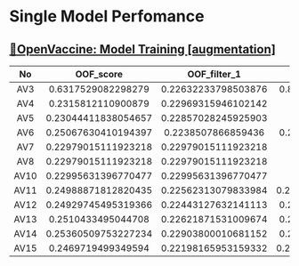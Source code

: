 # Single Model Perfomance

## [💉OpenVaccine: Model Training [augmentation]](https://www.kaggle.com/vatsalparsaniya/openvaccine-model-training-augmentation)

|No|OOF_score|OOF_filter_1 |OOF_filter_0|LB|n_folds|Window_features|cat_feature|num_features |epochs|BATCH_SIZE|
|:-:|:-:|:-:|:-:|:-:|:-:|:-:|:-:|:-:|:-:|:-:|
|AV3|0.6317529082298279|0.22632233798503876|0.8697168827056885|-|5|False|3|3|100|32|
|AV4|0.2315812110900879|0.22969315946102142|nan|-|5|False|3|3|100|32|
|AV5|0.23044411838054657|0.22857028245925903|nan|-|5|True|6|13|100|32|
|AV6|0.25067630410194397|0.2238507866859436|0.2966702878475189|0.25498|5|True|6|13|100|32|
|AV7|0.22979015111923218|0.22979015111923218|nan|-|5|True|6|19|100|32|
|AV8|0.22979015111923218|0.22979015111923218|nan|0.25946|5|True|6|19|100|32|
|AV10|0.22995631396770477|0.22995631396770477|nan|-|5|True|6|19|100|32|
|AV11|0.24988871812820435|0.22562313079833984|0.29501572251319885|-|5|True|6|19|100|32|
|AV12|0.24929745495319366|0.22443127632141113|0.2958187162876129|0.25467|5|True|6|19|100|32|
|AV13|0.2510433495044708|0.22621871531009674|0.2980811893939972|-|5|True|6|19|100|32|
|AV14|0.25360509753227234|0.22903800010681152|0.2996459901332855|-|5|True|6|19|200|32|
|AV15|0.2469719499349594|0.22198165953159332|0.29366111755371094|-|5|True|6|19|100|32|
